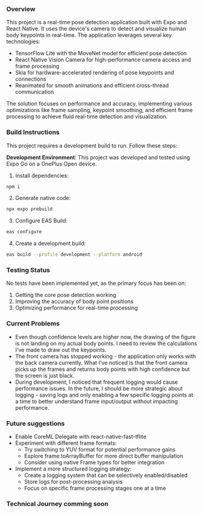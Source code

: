 ### Overview

This project is a real-time pose detection application built with Expo and React Native. It uses the device's camera to detect and visualize human body keypoints in real-time. The application leverages several key technologies:

- TensorFlow Lite with the MoveNet model for efficient pose detection
- React Native Vision Camera for high-performance camera access and frame processing
- Skia for hardware-accelerated rendering of pose keypoints and connections
- Reanimated for smooth animations and efficient cross-thread communication

The solution focuses on performance and accuracy, implementing various optimizations like frame sampling, keypoint smoothing, and efficient frame processing to achieve fluid real-time detection and visualization.

### Build Instructions

This project requires a development build to run. Follow these steps:

**Development Environment**: This project was developed and tested using Expo Go on a OnePlus Open device.

1. Install dependencies:

```bash
npm i
```

2. Generate native code:

```bash
npx expo prebuild
```

3. Configure EAS Build:

```bash
eas configure
```

4. Create a development build:

```bash
eas build --profile development --platform android
```

### Testing Status

No tests have been implemented yet, as the primary focus has been on:

1. Getting the core pose detection working
2. Improving the accuracy of body point positions
3. Optimizing performance for real-time processing

### Current Problems

- Even though confidence levels are higher now, the drawing of the figure is not landing on my actual body points. I need to review the calculations I've made to draw out the keypoints.
- The front camera has stopped working - the application only works with the back camera currently. What I've noticed is that the front camera picks up the frames and returns body points with high confidence but the screen is just black.
- During development, I noticed that frequent logging would cause performance issues. In the future, I should be more strategic about logging - saving logs and only enabling a few specific logging points at a time to better understand frame input/output without impacting performance.

### Future suggestions

- Enable CoreML Delegate with react-native-fast-tflite
- Experiment with different frame formats:
  - Try switching to YUV format for potential performance gains
  - Explore frame.toArrayBuffer for more direct buffer manipulation
  - Consider using native Frame types for better integration
- Implement a more structured logging strategy:
  - Create a logging system that can be selectively enabled/disabled
  - Store logs for post-processing analysis
  - Focus on specific frame processing stages one at a time

### Technical Journey comming soon
